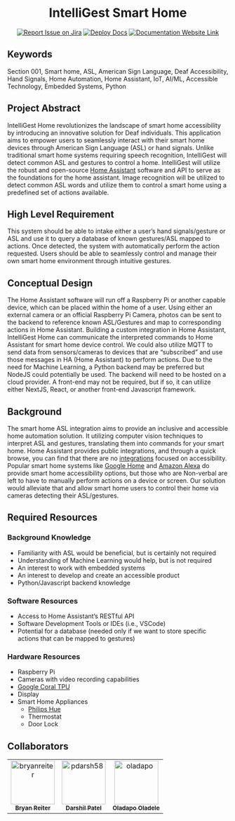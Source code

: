 <div align="center">

# IntelliGest Smart Home
[![Report Issue on Jira](https://img.shields.io/badge/Report%20Issues-Jira-0052CC?style=flat&logo=jira-software)](https://temple-cis-projects-in-cs.atlassian.net/jira/software/c/projects/ISH/issues)
[![Deploy Docs](https://github.com/ApplebaumIan/tu-cis-4398-docs-template/actions/workflows/deploy.yml/badge.svg)](https://github.com/ApplebaumIan/tu-cis-4398-docs-template/actions/workflows/deploy.yml)
[![Documentation Website Link](https://img.shields.io/badge/-Documentation%20Website-brightgreen)](https://capstone-projects-2024-spring.github.io/project-intelligest-smart-home/)


</div>


## Keywords

Section 001, Smart home, ASL, American Sign Language, Deaf Accessibility, Hand Signals, Home Automation, Home Assistant, IoT, AI/ML, Accessible Technology, Embedded Systems, Python

## Project Abstract

IntelliGest Home revolutionizes the landscape of smart home accessibility by introducing an innovative solution for Deaf individuals. This application aims to empower users to seamlessly interact with their smart home devices through American Sign Language (ASL) or hand signals. Unlike traditional smart home systems requiring speech recognition, IntelliGest will detect common ASL and gestures to control a home. IntelliGest will utilize the robust and open-source [Home Assistant](https://www.home-assistant.io/)  software and API to serve as the foundations for the home assistant. Image recognition will be utilized to detect common ASL words and utilize them to control a smart home using a predefined set of actions available.

## High Level Requirement

This system should be able to intake either a user’s hand signals/gesture or ASL and use it to query a database of known gestures/ASL mapped to actions. Once detected, the system with automatically perform the action requested. Users should be able to seamlessly control and manage their own smart home environment through intuitive gestures.

## Conceptual Design

The Home Assistant software will run off a Raspberry Pi or another capable device, which can be placed within the home of a user. Using either an external camera or an official Raspberry Pi Camera, photos can be sent to the backend to reference known ASL/Gestures and map to corresponding actions in Home Assistant.
Building a custom integration in Home Assistant, IntelliGest Home can communicate the interpreted commands to Home Assistant for smart home device control.
We could also utilize MQTT to send data from sensors/cameras to devices that are “subscribed” and use those messages in HA (Home Assistant) to perform actions.
Due to the need for Machine Learning, a Python backend may be preferred but NodeJS could potentially be used. The backend will need to be hosted on a cloud provider. A front-end may not be required, but if so, it can utilize either NextJS, React, or another front-end Javascript framework.

## Background

The smart home ASL integration aims to provide an inclusive and accessible home automation solution. It utilizing computer vision techniques to interpret ASL and gestures, translating them into commands for your smart home. Home Assistant provides public integrations, and through a quick browse, you can find that there are no [integrations](https://www.home-assistant.io/integrations/) focused on accessibility. Popular smart home systems like [Google Home](https://home.google.com/welcome/) and [Amazon Alexa](https://alexa.amazon.com/) do provide smart home accessibility options, but those who are Non-verbal are left to have to manually perform actions on a device or screen. Our solution would alleviate that and allow smart home users to control their home via cameras detecting their ASL/gestures.

## Required Resources

### Background Knowledge

- Familiarity with ASL would be beneficial, but is certainly not required
- Understanding of Machine Learning would help, but is not required
- An interest to work with embedded systems
- An interest to develop and create an accessible product
- Python/Javascript backend knowledge

### Software Resources

- Access to Home Assistant’s RESTful API
- Software Development Tools or IDEs (i.e., VSCode)
- Potential for a database (needed only if we want to store specific actions that can be mapped to gestures)

### Hardware Resources

- Raspberry Pi
- Cameras with video recording capabilities
- [Google Coral TPU](https://coral.ai/products/accelerator)
- Display
- Smart Home Appliances
    - [Philips Hue](https://www.amazon.com/dp/B07R2MQ2PY?tag=georiot-us-default-20&th=1&ascsubtag=tomsguide-us-1323340612962130000-20&geniuslink=true)
    - Thermostat
    - Door Lock

## Collaborators

[//]: # ( readme: collaborators -start )
<table>
<tr>
    <td align="center">
        <a href="https://github.com/bryanreiter">
            <img src="https://avatars.githubusercontent.com/u/91745125?v=4" width="100;" alt="bryanreiter"/>
            <br />
            <sub><b>Bryan Reiter</b></sub>
        </a>    
    </td>
    <td align="center">
        <a href="https://github.com/pdarsh58">
            <img src="https://avatars.githubusercontent.com/u/93610569?v=4" width="100;" alt="pdarsh58"/>
            <br />
            <sub><b>Darshil Patel</b></sub>
        </a>
    </td>
     <td align="center">
        <a href="https://github.com/defining-art">
            <img src="https://avatars.githubusercontent.com/u/118932320?v=4" width="100;" alt="oladapo"/>
            <br />
            <sub><b>Oladapo Oladele</b></sub>
        </a>    
    </td>
   </tr>
</table>

[//]: # ( readme: collaborators -end )
